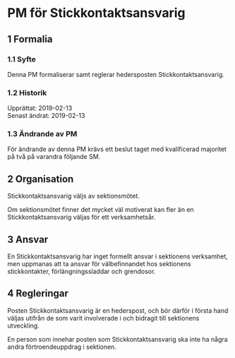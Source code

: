 # PM för Stickkontaktsansvarig

## 1 Formalia

### 1.1 Syfte

Denna PM formaliserar samt reglerar hedersposten Stickkontaktsansvarig.

### 1.2 Historik

Upprättat: 2019-02-13  
Senast ändrat: 2019-02-13

### 1.3 Ändrande av PM

För ändrande av denna PM krävs ett beslut taget med kvalificerad majoritet på två på varandra följande SM.

## 2 Organisation

Stickkontaktsansvarig väljs av sektionsmötet.

Om sektionsmötet finner det mycket väl motiverat kan fler än en Stickkontaktsansvarig väljas för ett verksamhetsår.

## 3 Ansvar

En Stickkontaktsansvarig har inget formellt ansvar i sektionens verksamhet, men uppmanas att ta ansvar för välbefinnandet hos sektionens stickkontakter, förlängningssladdar och grendosor.

## 4 Regleringar

Posten Stickkontaktsansvarig är en hederspost, och bör därför i första hand väljas utifrån de som varit involverade i och bidragit till sektionens utveckling.

En person som innehar posten som Stickkontaktsansvarig ska inte ha några andra förtroendeuppdrag i sektionen.
